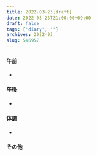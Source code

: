```yaml
---
title: 2022-03-23[draft]
date: 2022-03-23T21:00:00+09:00
draft: false
tags: ["diary", ""]
archives: 2022-03
slug: 546957
---
```

#### 午前
- 
#### 午後
- 
#### 体調
- 
#### その他
